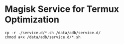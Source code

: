 # Magisk Service for Termux Optimization

```shell
cp -r ./service.d/*.sh /data/adb/service.d/
chmod a+x /data/adb/service.d/*.sh
```
